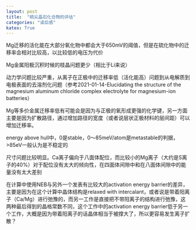 ```yaml
---
layout: post
title:  "硫尖晶石化合物的评估"
categories: "读后感"
katex: True
---
```


Mg迁移的活化能在大部分氧化物中都会大于650mV的阈值，但是在硫化物中的迁移率会相对比较高，以比较低的电压为代价


Mg金属阳极沉积时候的枝晶问题更少（相比于Li来说）

动力学问题比较严重，从离子在正极中的迁移率低（活化能高）问题到从电解质到电极表面的去溶剂化问题（参考2021-01-14-Elucidating the structure of the magnesium aluminum chloride complex electrolyte for magnesium-ion batteries）

Mg等多价金属迁移率低有可能会是因为与正极的氧形成更强的化学键，另一方面主要是因为扩散路径，通过增加路径的宽度（或者说层状正极材料的层间距）可以增加迁移率。

energy above hull中，0是stable，0～85meV/atom是metastable的判据，>85eV一般认为是不稳定的

尺寸问题比较明显。Ca离子偏向于八面体配位，而比较小的Mg离子（大约是S离子的40%）对于配位没有太大的倾向性，在四面体间隙中和在八面体间隙中的能量没有太大差别

在计算中使用NEB与另外一个发表有比较大的activation energy barrier的差异，主要是因为在这个计算中晶体结构是relaxed with intercalant，或者说是带着阳离子（Ca/Mg）进行弛豫的，而另一工作是直接把不带阳离子的结构进行弛豫，这两种最后得到的晶格常数不同，这个工作中的activation energy barrier低于另一个工作，大概是因为带着阳离子的话晶体相当于被撑大了，所以更容易发生离子扩散？